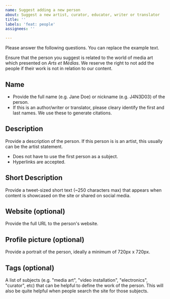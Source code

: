 ```yaml
---
name: Suggest adding a new person
about: Suggest a new artist, curator, educator, writer or translator
title: ''
labels: 'feat: people'
assignees: ''

---
```


Please answer the following questions. You can replace the example text.

Ensure that the person you suggest is related to the world of media art which presented on *Arts et Médias*. We reserve the right to not add the people if their work is not in relation to our content.

## Name
- Provide the full name (e.g. Jane Doe) or nickname (e.g. J4N3D03) of the person.
- If this is an author/writer or translator, please cleary identify the first and last names. We use these to generate citations.

## Description
Provide a description of the person. If this person is is an artist, this usually can be the artist statement.
- Does not have to use the first person as a subject.
- Hyperlinks are accepted.

## Short Description
Provide a tweet-sized short text (~250 characters max) that appears when content is showcased on the site or shared on social media.

## Website (optional)
Provide the full URL to the person's website.

## Profile picture (optional)
Provide a portrait of the person, ideally a minimum of 720px x 720px.

## Tags (optional)
A list of subjects (e.g. "media art", "video installation", "electronics", "curator", etc) that can be helpful to define the work of the person. This will also be quite helpful when people search the site for those subjects.
